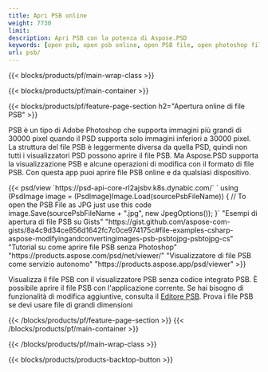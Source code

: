 ```yaml
---
title: Apri PSB online
weight: 7730
limit: 
description: Apri PSB con la potenza di Aspose.PSD
keywords: [open psb, open psb online, open PSB file, open photoshop file, preview psb]
url: psb/
---
```


{{< blocks/products/pf/main-wrap-class >}}

{{< blocks/products/pf/main-container >}}

{{< blocks/products/pf/feature-page-section h2="Apertura online di file PSB" >}}
<p>PSB è un tipo di Adobe Photoshop che supporta immagini più grandi di 30000 pixel quando il PSD supporta solo immagini inferiori a 30000 pixel. La struttura del file PSB è leggermente diversa da quella PSD, quindi non tutti i visualizzatori PSD possono aprire il file PSB. Ma Aspose.PSD supporta la visualizzazione PSB e alcune operazioni di modifica con il formato di file PSB. Con questa app puoi aprire file PSB online e da qualsiasi dispositivo.</p>
{{< psd/view `https://psd-api-core-rl2ajsbv.k8s.dynabic.com/` 
`    using (PsdImage image = (PsdImage)Image.Load(sourcePsbFileName))
    {
	    // To open the PSB File as JPG just use this code
        image.Save(sourcePsbFileName + ".jpg",  new JpegOptions());
    }` 
"Esempi di apertura di file PSB su Gists" "https://gist.github.com/aspose-com-gists/8a4c9d34ce856d1642fc7c0ce974175c#file-examples-csharp-aspose-modifyingandconvertingimages-psb-psbtojpg-psbtojpg-cs" 
"Tutorial su come aprire file PSB senza Photoshop" "https://products.aspose.com/psd/net/viewer/" 
"Visualizzatore di file PSB come servizio autonomo" "https://products.aspose.app/psd/viewer" >}}
<p>Visualizza il file PSB con il visualizzatore PSB senza codice integrato PSB. È possibile aprire il file PSB con l'applicazione corrente. Se hai bisogno di funzionalità di modifica aggiuntive, consulta il <a href="https://products.aspose.app/psd/template-editor">Editore PSB</a>. Prova i file PSB se devi usare file di grandi dimensioni</p>
{{< /blocks/products/pf/feature-page-section >}}
{{< /blocks/products/pf/main-container >}}


{{< /blocks/products/pf/main-wrap-class >}}

{{< blocks/products/products-backtop-button >}}
